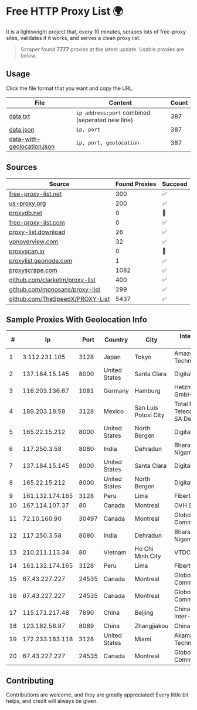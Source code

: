 
# Free HTTP Proxy List 🌍

It is a lightweight project that, every 10 minutes, scrapes lots of free-proxy sites, validates if it works, and serves a clean proxy list.


> Scraper found **7777** proxies at the latest update. Usable proxies are below.

## Usage

Click the file format that you want and copy the URL.


|File|Content|Count|
|----|-------|-----|
|[data.txt](https://raw.githubusercontent.com/themiralay/Proxy-List-World/master/data.txt)|`ip_address:port` combined (seperated new line)|387|
|[data.json](https://raw.githubusercontent.com/themiralay/Proxy-List-World/master/data.json)|`ip, port`|387|
|[data-with-geolocation.json](https://raw.githubusercontent.com/themiralay/Proxy-List-World/master/data-with-geolocation.json)|`ip, port, geolocation`|387|

## Sources

|Source|Found Proxies|Succeed|
|------|-------------|-------|
|[free-proxy-list.net](https://free-proxy-list.net)|300|✅|
|[us-proxy.org](https://www.us-proxy.org)|200|✅|
|[proxydb.net](http://proxydb.net)|0|🚫|
|[free-proxy-list.com](https://free-proxy-list.com/?page=&port=&type%5B%5D=http&type%5B%5D=https&up_time=0&search=Search)|0|✅|
|[proxy-list.download](https://www.proxy-list.download/HTTP)|26|✅|
|[vpnoverview.com](https://vpnoverview.com/privacy/anonymous-browsing/free-proxy-servers)|32|✅|
|[proxyscan.io](https://www.proxyscan.io)|0|🚫|
|[proxylist.geonode.com](https://proxylist.geonode.com/api/proxy-list?limit=300&page=1&sort_by=lastChecked&sort_type=desc&protocols=http,https)|1|✅|
|[proxyscrape.com](https://api.proxyscrape.com/v2/?request=displayproxies&protocol=http&timeout=10000&country=all&ssl=all&anonymity=all)|1082|✅|
|[github.com/clarketm/proxy-list](https://raw.githubusercontent.com/clarketm/proxy-list/master/proxy-list-raw.txt)|400|✅|
|[github.com/monosans/proxy-list](https://raw.githubusercontent.com/monosans/proxy-list/main/proxies/http.txt)|299|✅|
|[github.com/TheSpeedX/PROXY-List](https://raw.githubusercontent.com/TheSpeedX/PROXY-List/master/http.txt)|5437|✅|


## Sample Proxies With Geolocation Info

|#|Ip|Port|Country|City|Internet Service Provider|
|-|--|----|-------|----|-------------------------|
|1|3.112.231.105|3128|Japan|Tokyo|Amazon Technologies Inc.|
|2|137.184.15.145|8000|United States|Santa Clara|DigitalOcean, LLC|
|3|116.203.136.67|1081|Germany|Hamburg|Hetzner Online GmbH|
|4|189.203.18.58|3128|Mexico|San Luis Potosí City|Total Play Telecomunicaciones SA De CV|
|5|165.22.15.212|8000|United States|North Bergen|DigitalOcean, LLC|
|6|117.250.3.58|8080|India|Dehradun|Bharat Sanchar Nigam Ltd|
|7|137.184.15.145|8000|United States|Santa Clara|DigitalOcean, LLC|
|8|165.22.15.212|8000|United States|North Bergen|DigitalOcean, LLC|
|9|161.132.174.165|3128|Peru|Lima|Fibertel Peru S.A.|
|10|167.114.107.37|80|Canada|Montreal|OVH SAS|
|11|72.10.160.90|30497|Canada|Montreal|GloboTech Communications|
|12|117.250.3.58|8080|India|Dehradun|Bharat Sanchar Nigam Ltd|
|13|210.211.113.34|80|Vietnam|Ho Chi Minh City|VTDC|
|14|161.132.174.165|3128|Peru|Lima|Fibertel Peru S.A.|
|15|67.43.227.227|24535|Canada|Montreal|GloboTech Communications|
|16|67.43.227.227|24535|Canada|Montreal|GloboTech Communications|
|17|115.171.217.48|7890|China|Beijing|China Networks Inter-Exchange|
|18|123.182.58.87|8089|China|Zhangjiakou|China Telecom|
|19|172.233.163.118|3128|United States|Miami|Akamai Technologies, Inc.|
|20|67.43.227.227|24535|Canada|Montreal|GloboTech Communications|



## Contributing

Contributions are welcome, and they are greatly appreciated! Every
little bit helps, and credit will always be given.


